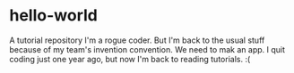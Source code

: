 # hello-world
A tutorial repository
I'm a rogue coder. But I'm back to the usual stuff because of my team's invention convention. We need to mak an app. I quit coding just one year ago, but now I'm back to reading tutorials. :(
